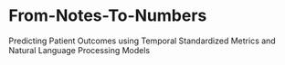 # From-Notes-To-Numbers
Predicting Patient Outcomes using Temporal Standardized Metrics and Natural Language Processing Models
